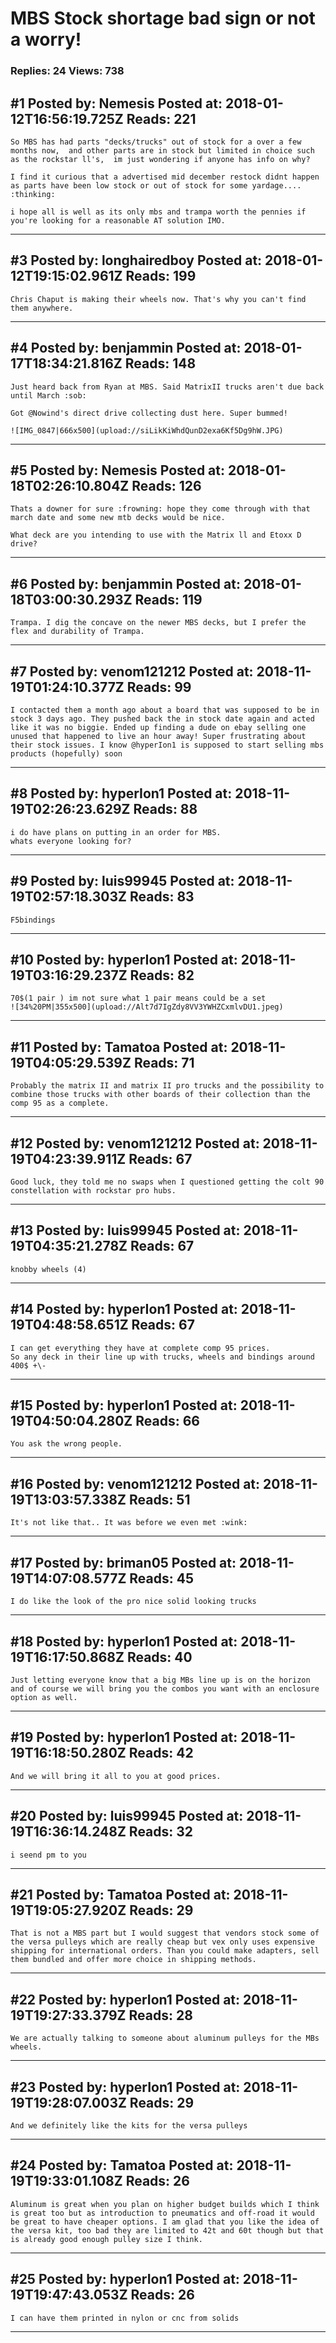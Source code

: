 # MBS Stock shortage bad sign or not a worry!

### Replies: 24 Views: 738

## \#1 Posted by: Nemesis Posted at: 2018-01-12T16:56:19.725Z Reads: 221

```
So MBS has had parts "decks/trucks" out of stock for a over a few months now,  and other parts are in stock but limited in choice such as the rockstar ll's,  im just wondering if anyone has info on why?
 
I find it curious that a advertised mid december restock didnt happen as parts have been low stock or out of stock for some yardage.... :thinking:

i hope all is well as its only mbs and trampa worth the pennies if you're looking for a reasonable AT solution IMO.
```

---
## \#3 Posted by: longhairedboy Posted at: 2018-01-12T19:15:02.961Z Reads: 199

```
Chris Chaput is making their wheels now. That's why you can't find them anywhere.
```

---
## \#4 Posted by: benjammin Posted at: 2018-01-17T18:34:21.816Z Reads: 148

```
Just heard back from Ryan at MBS. Said MatrixII trucks aren't due back until March :sob:

Got @Nowind's direct drive collecting dust here. Super bummed!

![IMG_0847|666x500](upload://siLikKiWhdQunD2exa6Kf5Dg9hW.JPG)
```

---
## \#5 Posted by: Nemesis Posted at: 2018-01-18T02:26:10.804Z Reads: 126

```
Thats a downer for sure :frowning: hope they come through with that march date and some new mtb decks would be nice.

What deck are you intending to use with the Matrix ll and Etoxx D drive?
```

---
## \#6 Posted by: benjammin Posted at: 2018-01-18T03:00:30.293Z Reads: 119

```
Trampa. I dig the concave on the newer MBS decks, but I prefer the flex and durability of Trampa.
```

---
## \#7 Posted by: venom121212 Posted at: 2018-11-19T01:24:10.377Z Reads: 99

```
I contacted them a month ago about a board that was supposed to be in stock 3 days ago. They pushed back the in stock date again and acted like it was no biggie. Ended up finding a dude on ebay selling one unused that happened to live an hour away! Super frustrating about their stock issues. I know @hyperIon1 is supposed to start selling mbs products (hopefully) soon
```

---
## \#8 Posted by: hyperIon1 Posted at: 2018-11-19T02:26:23.629Z Reads: 88

```
i do have plans on putting in an order for MBS.
whats everyone looking for?
```

---
## \#9 Posted by: luis99945 Posted at: 2018-11-19T02:57:18.303Z Reads: 83

```
F5bindings
```

---
## \#10 Posted by: hyperIon1 Posted at: 2018-11-19T03:16:29.237Z Reads: 82

```
70$(1 pair ) im not sure what 1 pair means could be a set
![34%20PM|355x500](upload://Alt7d7IgZdy8VV3YWHZCxmlvDU1.jpeg)
```

---
## \#11 Posted by: Tamatoa Posted at: 2018-11-19T04:05:29.539Z Reads: 71

```
Probably the matrix II and matrix II pro trucks and the possibility to combine those trucks with other boards of their collection than the comp 95 as a complete.
```

---
## \#12 Posted by: venom121212 Posted at: 2018-11-19T04:23:39.911Z Reads: 67

```
Good luck, they told me no swaps when I questioned getting the colt 90 constellation with rockstar pro hubs.
```

---
## \#13 Posted by: luis99945 Posted at: 2018-11-19T04:35:21.278Z Reads: 67

```
knobby wheels (4)
```

---
## \#14 Posted by: hyperIon1 Posted at: 2018-11-19T04:48:58.651Z Reads: 67

```
I can get everything they have at complete comp 95 prices. 
So any deck in their line up with trucks, wheels and bindings around 400$ +\-
```

---
## \#15 Posted by: hyperIon1 Posted at: 2018-11-19T04:50:04.280Z Reads: 66

```
You ask the wrong people.
```

---
## \#16 Posted by: venom121212 Posted at: 2018-11-19T13:03:57.338Z Reads: 51

```
It's not like that.. It was before we even met :wink:
```

---
## \#17 Posted by: briman05 Posted at: 2018-11-19T14:07:08.577Z Reads: 45

```
I do like the look of the pro nice solid looking trucks
```

---
## \#18 Posted by: hyperIon1 Posted at: 2018-11-19T16:17:50.868Z Reads: 40

```
Just letting everyone know that a big MBs line up is on the horizon and of course we will bring you the combos you want with an enclosure option as well.
```

---
## \#19 Posted by: hyperIon1 Posted at: 2018-11-19T16:18:50.280Z Reads: 42

```
And we will bring it all to you at good prices.
```

---
## \#20 Posted by: luis99945 Posted at: 2018-11-19T16:36:14.248Z Reads: 32

```
i seend pm to you
```

---
## \#21 Posted by: Tamatoa Posted at: 2018-11-19T19:05:27.920Z Reads: 29

```
That is not a MBS part but I would suggest that vendors stock some of the versa pulleys which are really cheap but vex only uses expensive shipping for international orders. Than you could make adapters, sell them bundled and offer more choice in shipping methods.
```

---
## \#22 Posted by: hyperIon1 Posted at: 2018-11-19T19:27:33.379Z Reads: 28

```
We are actually talking to someone about aluminum pulleys for the MBs wheels.
```

---
## \#23 Posted by: hyperIon1 Posted at: 2018-11-19T19:28:07.003Z Reads: 29

```
And we definitely like the kits for the versa pulleys
```

---
## \#24 Posted by: Tamatoa Posted at: 2018-11-19T19:33:01.108Z Reads: 26

```
Aluminum is great when you plan on higher budget builds which I think is great too but as introduction to pneumatics and off-road it would be great to have cheaper options. I am glad that you like the idea of the versa kit, too bad they are limited to 42t and 60t though but that is already good enough pulley size I think.
```

---
## \#25 Posted by: hyperIon1 Posted at: 2018-11-19T19:47:43.053Z Reads: 26

```
I can have them printed in nylon or cnc from solids
```

---
